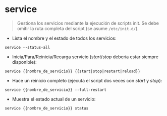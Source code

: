 # service

> Gestiona los servicios mediante la ejecución de scripts init.
> Se debe omitir la ruta completa del script (se asume `/etc/init.d/`).

- Lista el nombre y el estado de todos los servicios:

`service --status-all`

- Inicia/Para/Reinicia/Recarga servicio (_start_/_stop_ debería estar siempre disponible):

`service {{nombre_de_servicio}} {{start|stop|restart|reload}}`

- Hace un reinicio completo (ejecuta el script dos veces con _start_ y _stop_):

`service {{nombre_de_servicio}} --full-restart`

- Muestra el estado actual de un servicio:

`service {{nombre_de_servicio}} status`
